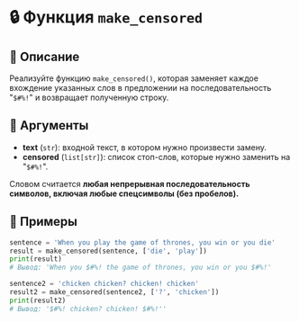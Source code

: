 # 🔒 Функция `make_censored`

## 📌 Описание

Реализуйте функцию `make_censored()`, которая заменяет каждое вхождение указанных слов в предложении на последовательность "`$#%!`" и возвращает полученную строку.

## 🧾 Аргументы

- **text** (`str`): входной текст, в котором нужно произвести замену.
- **censored** (`list[str]`): список стоп-слов, которые нужно заменить на "`$#%!`".

Словом считается **любая непрерывная последовательность символов, включая любые спецсимволы (без пробелов).**

## 🧪 Примеры

```python
sentence = 'When you play the game of thrones, you win or you die'
result = make_censored(sentence, ['die', 'play'])
print(result)
# Вывод: 'When you $#%! the game of thrones, you win or you $#%!'

sentence2 = 'chicken chicken? chicken! chicken'
result2 = make_censored(sentence2, ['?', 'chicken'])
print(result2)
# Вывод: '$#%! chicken? chicken! $#%!''